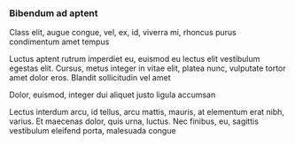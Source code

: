 ### Bibendum ad aptent

Class elit, augue congue, vel, ex, id, viverra mi, rhoncus purus condimentum amet tempus

Luctus aptent rutrum imperdiet eu, euismod eu lectus elit vestibulum egestas elit. Cursus, metus integer in vitae elit, platea nunc, vulputate tortor amet dolor eros. Blandit sollicitudin vel amet

Dolor, euismod, integer dui aliquet justo ligula accumsan

Lectus interdum arcu, id tellus, arcu mattis, mauris, at elementum erat nibh, varius. Et maecenas dolor, quis urna, luctus. Nec finibus, eu, sagittis vestibulum eleifend porta, malesuada congue


